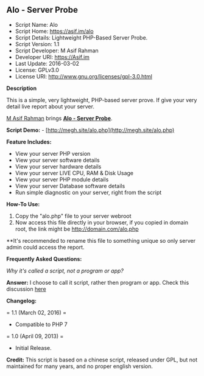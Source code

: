 **Alo - Server Probe**
----------------

* Script Name: Alo
* Script Home: https://asif.im/alo
* Script Details: Lightweight PHP-Based Server Probe. 
* Script Version: 1.1
* Script Developer: M Asif Rahman
* Developer URI: https://Asif.im
* Last Update: 2016-03-02
* License: GPLv3.0
* License URI: http://www.gnu.org/licenses/gpl-3.0.html



**Description**

This is a simple, very lightweight, PHP-based server prove. If give your very detail live report about your server.

[M Asif Rahman](https://asif.im/) brings **[Alo - Server Probe](https://asif.im/alo)**.

**Script Demo:** - [http://megh.site/alo.php](http://megh.site/alo.php)



**Feature Includes:**

*   View your server PHP version
*   View your server software details
*   View your server hardware details
*   View your server LIVE CPU, RAM & Disk Usage
*   View your server PHP module details
*   View your server Database software details
*   Run simple diagnostic on your server, right from the script


**How-To Use:**

1) Copy the "alo.php" file to your server webroot
2) Now access this file directly in your browser, if you copied in domain root, the link might be http://domain.com/alo.php

**It's recommended to rename this file to something unique so only server admin could access the report.



**Frequently Asked Questions:**

*Why it's called a script, not a program or app?*

**Answer:** I choose to call it script, rather then program or app. Check this discussion [here](http://stackoverflow.com/questions/98268/whats-the-difference-between-a-script-and-an-application)


**Changelog:**

= 1.1 (March 02, 2016) =
* Compatible to PHP 7

= 1.0 (April 09, 2013) =
* Initial Release.

**Credit:**
This script is based on a chinese script, released under GPL, but not maintained for many years, and no proper english version.
